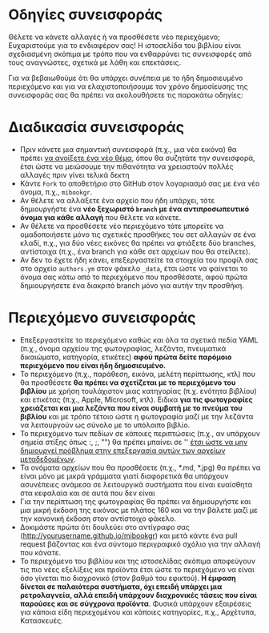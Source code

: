 # Οδηγίες συνεισφοράς
Θέλετε να κάνετε αλλαγές ή να προσθέσετε νέο περιεχόμενο; Ευχαριστούμε για το ενδιαφέρον σας! Η ιστοσελίδα του βιβλίου είναι σχεδιασμένη σκόπιμα με τρόπο που να ενθαρρύνει τις συνεισφορές από τους αναγνώστες, σχετικά με λάθη και επεκτάσεις. 

Για να βεβαιωθούμε ότι θα υπάρχει συνέπεια με το ήδη δημοσιευμένο περιεχόμενο και για να ελαχιστοποιήσουμε τον χρόνο δημοσίευσης της συνεισφοράς σας θα πρέπει να ακολουθήσετε τις παρακάτω οδηγίες:

# Διαδικασία συνεισφοράς
* Πριν κάνετε μια σημαντική συνεισφορά (π.χ., μια νέα εικόνα) θα πρέπει [να ανοίξετε ένα νέο θέμα](https://github.com/mibook/gr/issues), όπου θα συζητάτε την συνεισφορά, έτσι ώστε να μειώσουμε την πιθανότητα να χρειαστούν πολλές αλλαγές πριν γίνει τελικά δεκτη
* Κάντε `Fork` το αποθετήριο στο GitHub στον λογαριασμό σας με ένα νέο όνομα, π.χ., `mibookgr`.
* Αν θέλετε να αλλάξετε ένα αρχείο που ήδη υπάρχει, τότε δημιουργήστε ένα **νέο ξεχωριστό `branch` με ένα αντιπροσωπευτικό όνομα για κάθε αλλαγή** που θέλετε να κάνετε.
* Αν θέλετε να προσθέσετε νέο περιεχόμενο τότε μπορείτε να ομαδοποιήσετε μόνο τις σχετικές προσθήκες του σετ αλλαγών σε ένα κλαδί, π.χ., για δύο νέες εικόνες θα πρέπει να φτιάξετε δύο branches, αντίστοιχα (π.χ., ένα branch για κάθε σετ αρχείων που θα στείλετε).
* Αν δεν το έχετε ήδη κάνει, επεξεργαστείτε τα στοιχεία του προφίλ σας στο αρχείο `authors.ym` στον φάκελο `_data`, έτσι ώστε να φαίνεται το όνομα σας κάτω από το περιεχόμενο που προσθέσατε, αφού πρώτα δημιουργήσετε ένα διακριτό branch μόνο για αυτήν την προσθήκη.

# Περιεχόμενο συνεισφοράς
* Επεξεργαστείτε το περιεχόμενο καθώς και όλα τα σχετικά πεδία YAML (π.χ., όνομα αρχείου της φωτογραφίας, λεζάντα, πνευματικά δικαιώματα, κατηγορία, ετικέτες) **αφού πρώτα δείτε παρόμοιο περιεχόμενο που είναι ήδη δημοσιευμένο.**
* Το περιεχόμενο (π.χ., παράθεση, εικόνα, μελέτη περίπτωσης, κτλ) που θα προσθέσετε **θα πρέπει να σχετίζεται με το περιεχόμενο του βιβλίου** με χρήση τουλάχιστον μιας κατηγορίας (π.χ. ενότητα βιβλίου) και ετικέτας (π.χ., Apple, Microsoft, κτλ). Ειδικα **για τις φωτογραφίες χρειάζεται και μια λεζάντα που είναι συμβατή με το πνεύμα του βιβλίου** και με τρόπο τέτοιο ώστε η φωτογραφία μαζί με την λεζάντα να λειτουργούν ως σύνολο με το υπόλοιπο βιβλίο.
* Το περιεχόμενο των πεδίων σε κάποιες περιπτώσεις (π.χ., αν υπάρχουν σημεία στίξης όπως :, ;, "") θα πρέπει μπαίνει σε '' [έτσι ώστε να μην δημιουργεί πρόβλημα στην επεξεργασία αυτών των αρχείων μεταδεδομένων](https://stackoverflow.com/questions/11301650/how-to-escape-indicator-characters-i-e-or-in-yaml/).
* Τα ονόματα αρχείων που θα προσθέσετε (π.χ., *.md, *.jpg) θα πρέπει να είναι μόνο με μικρά γράμματα γιατί διαφορετικά θα υπάρχουν ασυνέπειες ανάμεσα σε λειτουργικά συστήματα που είναι ευαίσθητα στα κεφαλαία και σε αυτά που δεν είναι
* Για την περίπτωση της φωτογραφίας θα πρέπει να δημιουργήστε και μια μικρή έκδοση της εικόνας με πλάτος 160 και να την βάλετε μαζί με την κανονική έκδοση στον αντίστοιχο φάκελο.
* Δοκιμάστε πρώτα ότι δουλεύει στο αντίγραφο σας (http://yourusername.github.io/mibookgr) και μετά κάντε ένα pull request βάζοντας και ένα σύντομο περιγραφικό σχόλιο για την αλλαγή που κάνατε.
* Το περιεχόμενο του βιβλίου και της ιστοσελίδας σκόπιμα αποφεύγουν τις πιο νέες εξελίξεις και προϊόντα έτσι ώστε το περιεχόμενο να είναι όσο γίνεται πιο διαχρονικό (στον βαθμό του εφικτού). **Η έμφαση δίνεται σε παλαιότερα συστήματα, όχι επειδή υπάρχει μια ρετρολαγνεία, αλλά επειδή υπάρχουν διαχρονικές τάσεις που είναι παρούσες και σε σύγχρονα προϊόντα**. Φυσικά υπάρχουν εξαιρέσεις για κάποια είδη περιεχομένου και κάποιες κατηγορίες, π.χ., Αρχέτυπα, Κατασκευές.
